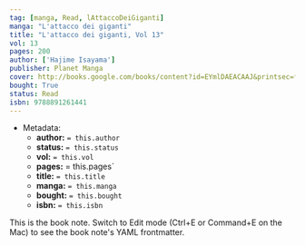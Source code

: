 ```yaml
---
tag: [manga, Read, lAttaccoDeiGiganti]
manga: "L'attacco dei giganti"
title: "L'attacco dei giganti, Vol 13"
vol: 13
pages: 200
author: ['Hajime Isayama']
publisher: Planet Manga
cover: http://books.google.com/books/content?id=EYmlDAEACAAJ&printsec=frontcover&img=1&zoom=1&source=gbs_api
bought: True
status: Read
isbn: 9788891261441
---
```


- Metadata:
    - **author:** `= this.author`
    - **status:** `= this.status`
    - **vol:** `= this.vol`
    - **pages:** = this.pages`
    - **title:** `= this.title`
    - **manga:** `= this.manga`
    - **bought:** `= this.bought`
    - **isbn:** `= this.isbn`


This is the book note. Switch to Edit mode (Ctrl+E or Command+E on the Mac) to see the book note's YAML frontmatter.